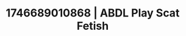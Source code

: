 ---
categories:
- Cinematic erotica
- AI-generated
- Moonlit passion
- Softcore vibes
- Kinky fairytales
- Dreamy pleasure
- ASMR
- Cosplay
image: /assets/images/1746689010868.jpg
layout: post
seo:
  description: Featured content with high-quality Scat Fetish, ABDL Play. HD images
    available.
  keywords: Scat Fetish, ABDL Play
  og_image: /assets/images/1746689010868.jpg
  schema_type: VisualArtwork
tags:
- ABDL Play
- '#1746689010868'
- Scat Fetish
title: 1746689010868 | ABDL Play Scat Fetish
---